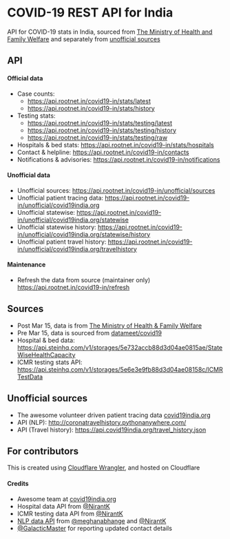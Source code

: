 <!--
  Title: COVID-19 API for India
  Description: APIs for India specific COVID-19 data
  Author: amodm
  -->

# COVID-19 REST API for India

API for COVID-19 stats in India, sourced from [The Ministry of Health and Family Welfare](https://www.mohfw.gov.in/)
and separately from [unofficial sources](#unofficial-sources)

## API

#### Official data
* Case counts:
  * https://api.rootnet.in/covid19-in/stats/latest
  * https://api.rootnet.in/covid19-in/stats/history
* Testing stats:
  * https://api.rootnet.in/covid19-in/stats/testing/latest
  * https://api.rootnet.in/covid19-in/stats/testing/history
  * https://api.rootnet.in/covid19-in/stats/testing/raw
* Hospitals & bed stats: https://api.rootnet.in/covid19-in/stats/hospitals
* Contact & helpline: https://api.rootnet.in/covid19-in/contacts
* Notifications & advisories: https://api.rootnet.in/covid19-in/notifications

#### Unofficial data
* Unofficial sources: https://api.rootnet.in/covid19-in/unofficial/sources
* Unofficial patient tracing data: https://api.rootnet.in/covid19-in/unofficial/covid19india.org
* Unofficial statewise: https://api.rootnet.in/covid19-in/unofficial/covid19india.org/statewise
* Unofficial statewise history: https://api.rootnet.in/covid19-in/unofficial/covid19india.org/statewise/history
* Unofficial patient travel history: https://api.rootnet.in/covid19-in/unofficial/covid19india.org/travelhistory

#### Maintenance
* Refresh the data from source (maintainer only) https://api.rootnet.in/covid19-in/refresh

## Sources
* Post Mar 15, data is from [The Ministry of Health & Family Welfare](https://www.mohfw.gov.in/)
* Pre  Mar 15, data is sourced from [datameet/covid19](https://github.com/datameet/covid19/tree/eb1cc65657929abe12ca59f0e754bef4bc562d7a/mohfw-backup)
* Hospital & bed data: https://api.steinhq.com/v1/storages/5e732accb88d3d04ae0815ae/StateWiseHealthCapacity
* ICMR testing stats API: https://api.steinhq.com/v1/storages/5e6e3e9fb88d3d04ae08158c/ICMRTestData

## Unofficial sources
* The awesome volunteer driven patient tracing data [covid19india.org](https://www.covid19india.org/)
* API (NLP): http://coronatravelhistory.pythonanywhere.com/
* API (Travel history): https://api.covid19india.org/travel_history.json

## For contributors

This is created using [Cloudflare Wrangler](https://github.com/cloudflare/wrangler), and hosted on Cloudflare

#### Credits
* Awesome team at [covid19india.org](https://www.covid19india.org/)
* Hospital data API from [@NirantK](https://github.com/NirantK)
* ICMR testing data API from [@NirantK](https://github.com/NirantK)
* [NLP data API](https://github.com/NirantK/coronaindia) from [@meghanabhange](https://github.com/meghanabhange) and [@NirantK](https://github.com/NirantK)
* [@GalacticMaster](https://github.com/GalacticMaster) for reporting updated contact details

